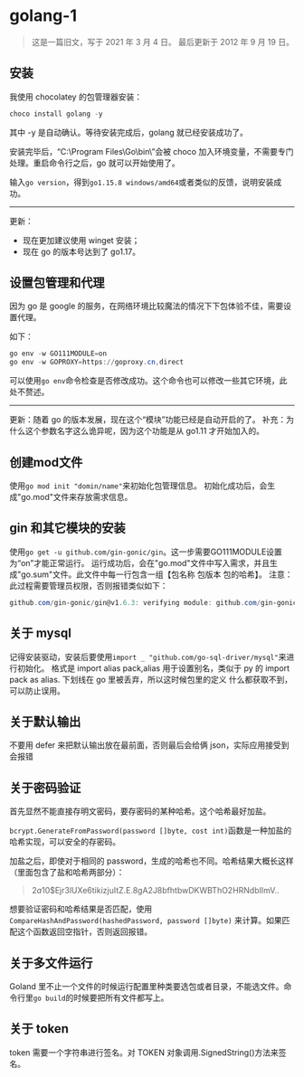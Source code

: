 # golang-1

> 这是一篇旧文，写于 2021 年 3 月 4 日。
> 最后更新于 2012 年 9 月 19 日。

## 安装

我使用 chocolatey 的包管理器安装：

```powershell
choco install golang -y
```

其中 -y 是自动确认。等待安装完成后，golang 就已经安装成功了。

安装完毕后，“C:\Program Files\Go\bin\”会被 choco 加入环境变量，不需要专门处理。重启命令行之后，go 就可以开始使用了。

输入`go version`，得到`go1.15.8 windows/amd64`或者类似的反馈，说明安装成功。

---

更新：

- 现在更加建议使用 winget 安装；
- 现在 go 的版本号达到了 go1.17。


## 设置包管理和代理

因为 go 是 google 的服务，在网络环境比较魔法的情况下下包体验不佳，需要设置代理。

如下：

```powershell
go env -w GO111MODULE=on
go env -w GOPROXY=https://goproxy.cn,direct
```

可以使用`go env`命令检查是否修改成功。这个命令也可以修改一些其它环境，此处不赘述。

---

更新：随着 go 的版本发展，现在这个“模块”功能已经是自动开启的了。
补充：为什么这个参数名字这么诡异呢，因为这个功能是从 go1.11 才开始加入的。

## 创建mod文件

使用`go mod init "domin/name"`来初始化包管理信息。
初始化成功后，会生成"go.mod"文件来存放需求信息。

## gin 和其它模块的安装

使用`go get -u github.com/gin-gonic/gin`。这一步需要GO111MODULE设置为“on”才能正常运行。
运行成功后，会在"go.mod"文件中写入需求，并且生成"go.sum"文件。此文件中每一行包含一组【包名称 包版本 包的哈希】。
注意：此过程需要管理员权限，否则报错类似如下：

```powershell
github.com/gin-gonic/gin@v1.6.3: verifying module: github.com/gin-gonic/gin@v1.6.3: open C:\Program Files\Go\pkg\sumdb\sum.golang.org\latest: Access is denied.
```

## 关于 mysql

记得安装驱动，安装后要使用`import _ "github.com/go-sql-driver/mysql"`来进行初始化。
格式是 import alias pack,alias 用于设置别名，类似于 py 的 import pack as alias.
下划线在 go 里被丢弃，所以这时候包里的定义 什么都获取不到，可以防止误用。

## 关于默认输出

不要用 defer 来把默认输出放在最前面，否则最后会给俩 json，实际应用接受到会报错

## 关于密码验证

首先显然不能直接存明文密码，要存密码的某种哈希。这个哈希最好加盐。

`bcrypt.GenerateFromPassword(password []byte, cost int)`函数是一种加盐的哈希实现，可以安全的存密码。

加盐之后，即使对于相同的 password，生成的哈希也不同。哈希结果大概长这样（里面包含了盐和哈希两部分）：

> $2a$10$Ejr3lUXe6tikizjuItZ.E.8gA2J8bfhtbwDKWBThO2HRNdbIlmV..

想要验证密码和哈希结果是否匹配，使用 `CompareHashAndPassword(hashedPassword, password []byte)` 来计算。如果匹配这个函数返回空指针，否则返回报错。

## 关于多文件运行

Goland 里不止一个文件的时候运行配置里种类要选包或者目录，不能选文件。命令行里`go build`的时候要把所有文件都写上。

## 关于 token

token 需要一个字符串进行签名。对 TOKEN 对象调用.SignedString()方法来签名。
